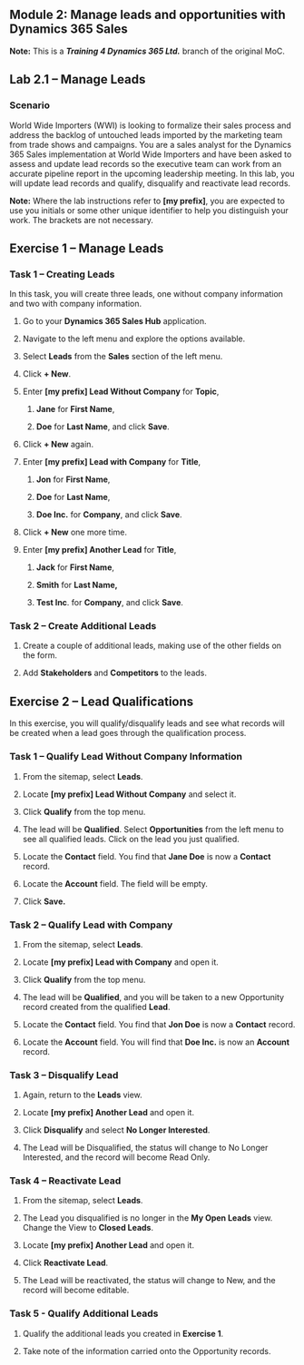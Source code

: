 ## Module 2: Manage leads and opportunities with Dynamics 365 Sales

**Note:** This is a **_Training 4 Dynamics 365 Ltd._** branch of the original MoC.

## Lab 2.1 – Manage Leads

### Scenario

World Wide Importers (WWI) is looking to formalize their sales process and address the backlog of untouched leads imported by the marketing team from trade shows and campaigns. You are a sales analyst for the Dynamics 365 Sales implementation at World Wide Importers and have been asked to assess and update lead records so the executive team can work from an accurate pipeline report in the upcoming leadership meeting. In this lab, you will update lead records and qualify, disqualify and reactivate lead records.

**Note:** Where the lab instructions refer to **[my prefix]**, you are expected to use you initials or some other unique identifier to help you distinguish your work. The brackets are not necessary. 

## Exercise 1 – Manage Leads

### Task 1 – Creating Leads

In this task, you will create three leads, one without company information and two with company information.

1. Go to your **Dynamics 365 Sales Hub** application.

1. Navigate to the left menu and explore the options available.

1. Select **Leads** from the **Sales** section of the left menu.

1. Click **+ New**.

1. Enter **[my prefix] Lead Without Company** for **Topic**, 

    1. **Jane** for **First Name**, 
    
    1. **Doe** for **Last Name**, and click **Save**.

1. Click **+ New** again.

1. Enter **[my prefix] Lead with Company** for **Title**, 

    1. **Jon** for **First Name**,
    
    1. **Doe** for **Last Name**, 
    
    1. **Doe Inc.** for **Company**, and click **Save**.

1. Click **+ New** one more time.

1. Enter **[my prefix] Another Lead** for **Title**, 

    1. **Jack** for **First Name**, 

    1. **Smith** for **Last Name,** 

    1. **Test Inc**. for **Company**, and click **Save**.

<!--Add instruction here for delegates to create leads utilizing other fields on the form.-->
### Task 2 – Create Additional Leads

1. Create a couple of additional leads, making use of the other fields on the form.

1. Add **Stakeholders** and **Competitors** to the leads.

## Exercise 2 – Lead Qualifications

In this exercise, you will qualify/disqualify leads and see what records will be created when a lead goes through the qualification process.

### Task 1 – Qualify Lead Without Company Information 

1.  From the sitemap, select **Leads**.

1.  Locate **[my prefix] Lead Without Company** and select it.

1.  Click **Qualify** from the top menu.

1.  The lead will be **Qualified**. Select **Opportunities** from the left menu to see all qualified leads. Click on the lead you just qualified. 

1.  Locate the **Contact** field. You find that **Jane Doe** is now a
    **Contact** record.

1.  Locate the **Account** field. The field will be empty.

1. Click **Save.**

### Task 2 – Qualify Lead with Company

1.  From the sitemap, select **Leads**.

1.  Locate **[my prefix] Lead with Company** and open it.

1.  Click **Qualify** from the top menu.

1.  The lead will be **Qualified**, and you will be taken to a new Opportunity record created from the qualified **Lead**.

1.  Locate the **Contact** field. You find that **Jon Doe** is now a **Contact** record.

1.  Locate the **Account** field. You will find that **Doe Inc.** is now an **Account** record.

### Task 3 – Disqualify Lead

1.  Again, return to the **Leads** view.

1.  Locate **[my prefix] Another Lead** and open it.

1.  Click **Disqualify** and select **No Longer Interested**.

1.  The Lead will be Disqualified, the status will change to No Longer Interested, and the record will become Read Only.

### Task 4 – Reactivate Lead

1.  From the sitemap, select **Leads**.

1.  The Lead you disqualified is no longer in the **My Open Leads** view. Change the View to **Closed Leads**.

1.  Locate **[my prefix] Another Lead** and open it.

1.  Click **Reactivate Lead**.

1.  The Lead will be reactivated, the status will change to New, and the record will become editable.

### Task 5 - Qualify Additional Leads

1. Qualify the additional leads you created in **Exercise 1**. 

1. Take note of the information carried onto the Opportunity records. 
